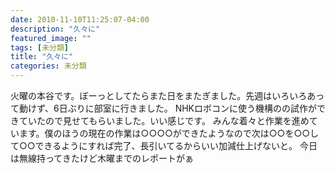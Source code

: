 ```yaml
---
date: 2010-11-10T11:25:07-04:00
description: "久々に"
featured_image: ""
tags: [未分類]
title: "久々に"
categories: 未分類
---
```


火曜の本谷です。ぼーっとしてたらまた日をまたぎました。先週はいろいろあって動けず、6日ぶりに部室に行きました。
NHKロボコンに使う機構のの試作ができていたので見せてもらいました。いい感じです。
みんな着々と作業を進めています。僕のほうの現在の作業は○○○○ができたようなので次は○○を○○して○○できるようにすれば完了、長引いてるからいい加減仕上げないと。
今日は無線持ってきたけど木曜までのレポートがぁ
